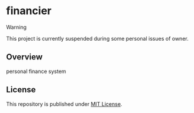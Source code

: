 # financier

> [!WARNING]
>
> This project is currently suspended during some personal issues of owner.

## Overview

personal finance system

## License

This repository is published under [MIT License](LICENSE).
